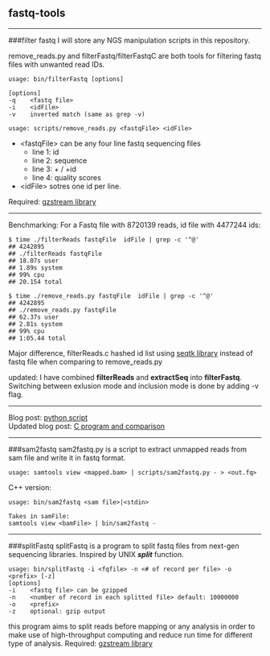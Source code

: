 ## fastq-tools

---
###filter fastq
I will store any NGS manipulation scripts in this repository.

remove_reads.py and filterFastq/filterFastqC are both tools for filtering fastq files with unwanted read IDs. 

	usage: bin/filterFastq [options]

	[options]
	-q    <fastq file>
	-i    <idFile>
	-v    inverted match (same as grep -v)

	usage: scripts/remove_reads.py <fastqFile> <idFile>    

* \<fastqFile\> can be any four line fastq sequencing files
	* line 1: id
	* line 2: sequence
	* line 3:  + / +id
	* line 4: quality scores
* \<idFile\> sotres one id per line.

Required: [gzstream library](http://www.cs.unc.edu/Research/compgeom/gzstream/)

---
Benchmarking:
For a Fastq file with 8720139 reads, id file with 4477244 ids:


	$ time ./filterReads fastqFile  idFile | grep -c '^@'
	## 4242895
	## ./filterReads fastqFile
	## 18.07s user
	## 1.89s system
	## 99% cpu
	## 20.154 total

	$ time ./remove_reads.py fastqFile  idFile | grep -c '^@'
	## 4242895
	## ./remove_reads.py fastqFile
	## 62.37s user
	## 2.81s system
	## 99% cpu
	## 1:05.44 total

Major difference, filterReads.c hashed id list using [seqtk library](https://github.com/lh3/seqtk.git) instead of fastq file when comparing to remove_reads.py

updated:
I have combined **filterReads** and **extractSeq** into **filterFastq**. Switching between exlusion mode and inclusion mode is done by adding -v flag.


---
Blog post: [python script](http://wckdouglas.github.io/mediator/feature/2015/03/18/fastq_extract.html)		
Updated blog post: [C program and comparison](http://wckdouglas.github.io/mediator/feature/2015/04/24/fastq_extract-updated.html)


---
###sam2fastq
sam2fastq.py is a script to extract unmapped reads from sam file and write it in fastq format.    

	usage: samtools view <mapped.bam> | scripts/sam2fastq.py - > <out.fq>

C++ version:

	usage: bin/sam2fastq <sam file>|<stdin>

	Takes in samFile:
	samtools view <bamFile> | bin/sam2fastq -

---

###splitFastq
splitFastq is a program to split fastq files from next-gen sequencing libraries. Inspired by UNIX ***split*** function. 

	usage: bin/splitFastq -i <fqfile> -n <# of record per file> -o <prefix> [-z]
	[options]
	-i    <fastq file> can be gzipped
	-n    <number of record in each splitted file> default: 10000000
	-o    <prefix>
	-z    optional: gzip output

this program aims to split reads before mapping or any analysis in order to make use of high-throughput computing and reduce run time for different type of analysis. 
Required: [gzstream library](http://www.cs.unc.edu/Research/compgeom/gzstream/)
